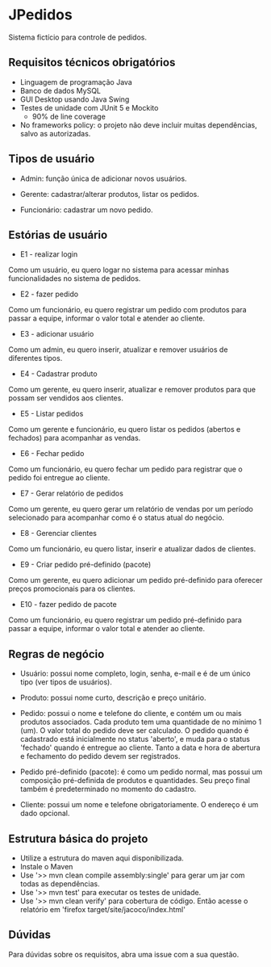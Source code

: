 # JPedidos
Sistema fictício para controle de pedidos.

## Requisitos técnicos obrigatórios
- Linguagem de programação Java
- Banco de dados MySQL
- GUI Desktop usando Java Swing
- Testes de unidade com JUnit 5 e Mockito
    - 90% de line coverage
- No frameworks policy: o projeto não deve incluir muitas dependências, salvo as autorizadas.

## Tipos de usuário

- Admin: função única de adicionar novos usuários.

- Gerente: cadastrar/alterar produtos, listar os pedidos.

- Funcionário: cadastrar um novo pedido. 

## Estórias de usuário

- E1 - realizar login

Como um usuário, eu quero logar no sistema para acessar minhas funcionalidades no sistema de pedidos.

- E2 - fazer pedido

Como um funcionário, eu quero registrar um pedido com produtos para passar a equipe, informar o valor total e atender ao cliente.

- E3 - adicionar usuário

Como um admin, eu quero inserir, atualizar e remover usuários de diferentes tipos. 

- E4 - Cadastrar produto

Como um gerente, eu quero inserir, atualizar e remover produtos para que possam ser vendidos aos clientes.

- E5 - Listar pedidos

Como um gerente e funcionário, eu quero listar os pedidos (abertos e fechados) para acompanhar as vendas.

- E6 - Fechar pedido

Como um funcionário, eu quero fechar um pedido para registrar que o pedido foi entregue ao cliente.

- E7 - Gerar relatório de pedidos

Como um gerente, eu quero gerar um relatório de vendas por um período selecionado para acompanhar como é o status atual do negócio.

- E8 - Gerenciar clientes

Como um funcionário, eu quero listar, inserir e atualizar dados de clientes. 

- E9 - Criar pedido pré-definido (pacote)

Como um gerente, eu quero adicionar um pedido pré-definido para oferecer preços promocionais para os clientes.

- E10 - fazer pedido de pacote

Como um funcionário, eu quero registrar um pedido pré-definido para passar a equipe, informar o valor total e atender ao cliente.

## Regras de negócio

- Usuário: possui nome completo, login, senha, e-mail e é de um único tipo (ver tipos de usuários). 

- Produto: possui nome curto, descrição e preço unitário. 

- Pedido: possui o nome e telefone do cliente, e contém um ou mais produtos associados. Cada produto tem uma quantidade de no mínimo 1 (um). O valor total do pedido deve ser calculado. O pedido quando é cadastrado está inicialmente no status 'aberto', e muda para o status 'fechado' quando é entregue ao cliente. Tanto a data e hora de abertura e fechamento do pedido devem ser registrados.

- Pedido pré-definido (pacote): é como um pedido normal, mas possui um composição pré-definida de produtos e quantidades. Seu preço final também é predeterminado no momento do cadastro. 

- Cliente: possui um nome e telefone obrigatoriamente. O endereço é um dado opcional. 

## Estrutura básica do projeto

- Utilize a estrutura do maven aqui disponibilizada.
- Instale o Maven
- Use '>> mvn clean compile assembly:single' para gerar um jar com todas as dependências.
- Use '>> mvn test' para executar os testes de unidade.
- Use '>> mvn clean verify' para cobertura de código. Então acesse o relatório em 'firefox target/site/jacoco/index.html'

## Dúvidas

Para dúvidas sobre os requisitos, abra uma issue com a sua questão. 